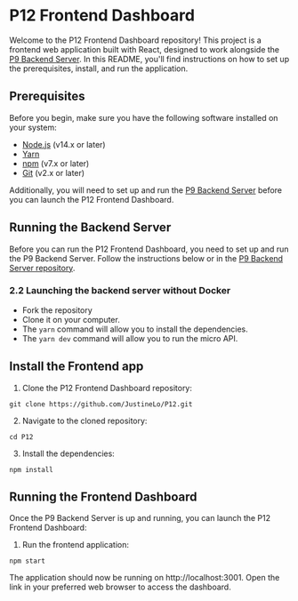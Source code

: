 # P12 Frontend Dashboard

Welcome to the P12 Frontend Dashboard repository! This project is a frontend web application built with React, designed to work alongside the [P9 Backend Server](https://github.com/JustineLo/P9-front-end-dashboard). In this README, you'll find instructions on how to set up the prerequisites, install, and run the application.

## Prerequisites

Before you begin, make sure you have the following software installed on your system:

- [Node.js](https://nodejs.org/en/download/) (v14.x or later)
- [Yarn](https://yarnpkg.com/)
- [npm](https://www.npmjs.com/get-npm) (v7.x or later)
- [Git](https://git-scm.com/book/en/v2/Getting-Started-Installing-Git) (v2.x or later)

Additionally, you will need to set up and run the [P9 Backend Server](https://github.com/JustineLo/P9-front-end-dashboard) before you can launch the P12 Frontend Dashboard.

## Running the Backend Server

Before you can run the P12 Frontend Dashboard, you need to set up and run the P9 Backend Server. Follow the instructions below or in the [P9 Backend Server repository](https://github.com/JustineLo/P9-front-end-dashboard).

### 2.2 Launching the backend server without Docker

- Fork the repository
- Clone it on your computer.
- The `yarn` command will allow you to install the dependencies.
- The `yarn dev` command will allow you to run the micro API.


## Install the Frontend app

1. Clone the P12 Frontend Dashboard repository:

```
git clone https://github.com/JustineLo/P12.git
``` 

2. Navigate to the cloned repository:
```
cd P12
```

3. Install the dependencies:
```
npm install
```

## Running the Frontend Dashboard

Once the P9 Backend Server is up and running, you can launch the P12 Frontend Dashboard:

1. Run the frontend application:
```
npm start
```

The application should now be running on http://localhost:3001. Open the link in your preferred web browser to access the dashboard.